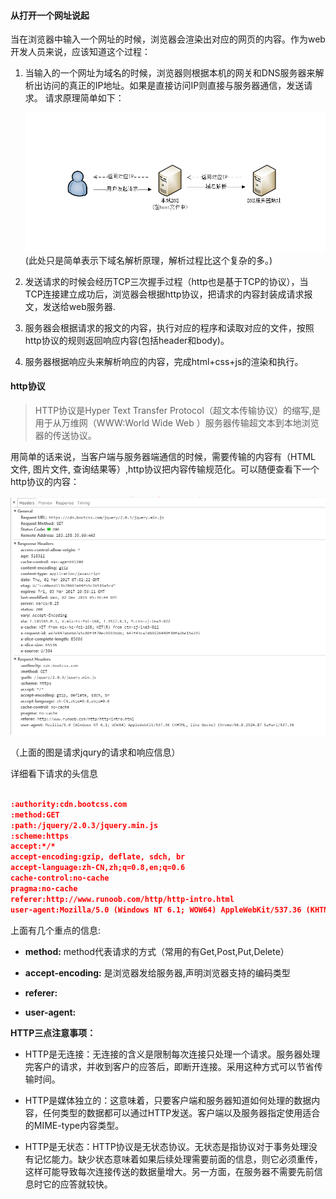 #### 从打开一个网址说起

当在浏览器中输入一个网址的时候，浏览器会渲染出对应的网页的内容。作为web开发人员来说，应该知道这个过程：

1. 当输入的一个网址为域名的时候，浏览器则根据本机的网关和DNS服务器来解析出访问的真正的IP地址。如果是直接访问IP则直接与服务器通信，发送请求。 请求原理简单如下：

   ![DNS请求原理](/assets/DNS请求原理.png)  
   \(此处只是简单表示下域名解析原理，解析过程比这个复杂的多。\)

2. 发送请求的时候会经历TCP三次握手过程（http也是基于TCP的协议），当TCP连接建立成功后，浏览器会根据http协议，把请求的内容封装成请求报文，发送给web服务器.

1. 服务器会根据请求的报文的内容，执行对应的程序和读取对应的文件，按照http协议的规则返回响应内容\(包括header和body\)。    

1. 服务器根据响应头来解析响应的内容，完成html+css+js的渲染和执行。

#### http协议

> HTTP协议是Hyper Text Transfer Protocol（超文本传输协议）的缩写,是用于从万维网（WWW:World Wide Web ）服务器传输超文本到本地浏览器的传送协议。

用简单的话来说，当客户端与服务器端通信的时候，需要传输的内容有（HTML 文件, 图片文件, 查询结果等）,http协议把内容传输规范化。可以随便查看下一个http协议的内容：

 ![请求jquery](/assets/jquery请求.png)       
 
 （上面的图是请求jqury的请求和响应信息）
 
 详细看下请求的头信息      
 
 ``` json
 
:authority:cdn.bootcss.com
:method:GET
:path:/jquery/2.0.3/jquery.min.js
:scheme:https
accept:*/*
accept-encoding:gzip, deflate, sdch, br
accept-language:zh-CN,zh;q=0.8,en;q=0.6
cache-control:no-cache
pragma:no-cache
referer:http://www.runoob.com/http/http-intro.html
user-agent:Mozilla/5.0 (Windows NT 6.1; WOW64) AppleWebKit/537.36 (KHTML, like Gecko) Chrome/56.0.2924.87 Safari/537.36    

 ```    
 
 上面有几个重点的信息:    
 
 - **method:**  method代表请求的方式（常用的有Get,Post,Put,Delete）    
 
 - **accept-encoding:** 是浏览器发给服务器,声明浏览器支持的编码类型    
 
 - **referer:**      
 
 - **user-agent:**
 

**HTTP三点注意事项：**

* HTTP是无连接：无连接的含义是限制每次连接只处理一个请求。服务器处理完客户的请求，并收到客户的应答后，即断开连接。采用这种方式可以节省传输时间。

* HTTP是媒体独立的：这意味着，只要客户端和服务器知道如何处理的数据内容，任何类型的数据都可以通过HTTP发送。客户端以及服务器指定使用适合的MIME-type内容类型。

* HTTP是无状态：HTTP协议是无状态协议。无状态是指协议对于事务处理没有记忆能力。缺少状态意味着如果后续处理需要前面的信息，则它必须重传，这样可能导致每次连接传送的数据量增大。另一方面，在服务器不需要先前信息时它的应答就较快。



